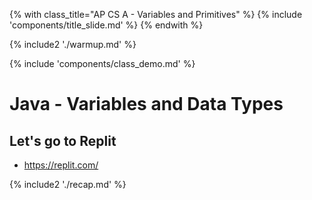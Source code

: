 {% with class_title="AP CS A - Variables and Primitives" %}
{% include 'components/title_slide.md' %}
{% endwith %}

{% include2 './warmup.md' %}

{% include 'components/class_demo.md' %}

# Java - Variables and Data Types

## Let's go to Replit
- https://replit.com/

{% include2 './recap.md' %}

